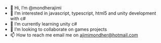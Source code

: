 - 👋 Hi, I’m @mondherajimi
- 👀 I’m interested in javascript, typescript, html5 and unity development with c#
- 🌱 I’m currently learning unity c#
- 💞️ I’m looking to collaborate on games projects
- 📫 How to reach me email me on ajimimondher@hotmail.com

<!---
mondherajimi/mondherajimi is a ✨ special ✨ repository because its `README.md` (this file) appears on your GitHub profile.
You can click the Preview link to take a look at your changes.
--->
